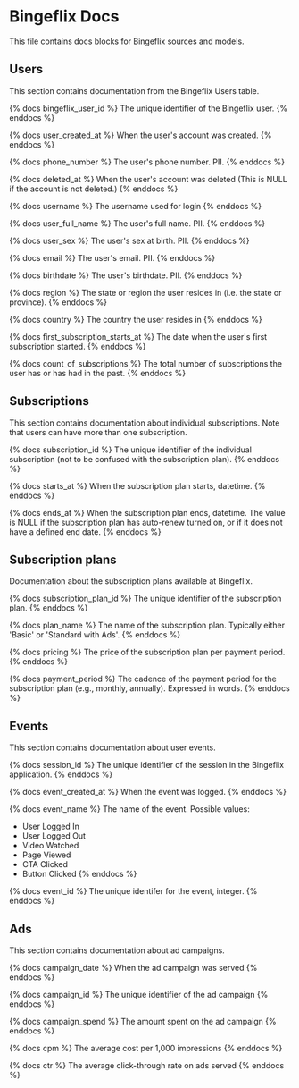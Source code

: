 # Bingeflix Docs
This file contains docs blocks for Bingeflix sources and models.

## Users
This section contains documentation from the Bingeflix Users table.

{% docs bingeflix_user_id %}
The unique identifier of the Bingeflix user.
{% enddocs %}

{% docs user_created_at %}
When the user's account was created.
{% enddocs %}

{% docs phone_number %}
The user's phone number. PII.
{% enddocs %}

{% docs deleted_at %}
When the user's account was deleted (This is NULL if the account is not deleted.)
{% enddocs %}

{% docs username %}
The username used for login
{% enddocs %}

{% docs user_full_name %}
The user's full name. PII.
{% enddocs %}

{% docs user_sex %}
The user's sex at birth. PII.
{% enddocs %}

{% docs email %}
The user's email. PII.
{% enddocs %}

{% docs birthdate %}
The user's birthdate. PII.
{% enddocs %}

{% docs region %}
The state or region the user resides in (i.e. the state or province).
{% enddocs %}

{% docs country %}
The country the user resides in
{% enddocs %}

{% docs first_subscription_starts_at %}
The date when the user's first subscription started.
{% enddocs %}

{% docs count_of_subscriptions %}
The total number of subscriptions the user has or has had in the past.
{% enddocs %}

## Subscriptions

This section contains documentation about individual subscriptions. Note that users can have more than one subscription.

{% docs subscription_id %}
The unique identifier of the individual subscription (not to be confused with the subscription plan).
{% enddocs %}

{% docs starts_at %}
When the subscription plan starts, datetime.
{% enddocs %}

{% docs ends_at %}
When the subscription plan ends, datetime. The value is NULL if the subscription plan has auto-renew turned on, or if it does not have a defined end date.
{% enddocs %}

## Subscription plans

Documentation about the subscription plans available at Bingeflix. 

{% docs subscription_plan_id %}
The unique identifier of the subscription plan.
{% enddocs %}

{% docs plan_name %}
The name of the subscription plan. Typically either 'Basic' or 'Standard with Ads'.
{% enddocs %}

{% docs pricing %}
The price of the subscription plan per payment period.
{% enddocs %}

{% docs payment_period %}
The cadence of the payment period for the subscription plan (e.g., monthly, annually). Expressed in words.
{% enddocs %}

## Events
This section contains documentation about user events.

{% docs session_id %}
The unique identifier of the session in the Bingeflix application.
{% enddocs %}

{% docs event_created_at %}
When the event was logged.
{% enddocs %}

{% docs event_name %}
The name of the event. Possible values:
- User Logged In
- User Logged Out
- Video Watched
- Page Viewed
- CTA Clicked
- Button Clicked
{% enddocs %}

{% docs event_id %}
The unique identifer for the event, integer.
{% enddocs %}

## Ads

This section contains documentation about ad campaigns.

{% docs campaign_date %}
When the ad campaign was served
{% enddocs %}

{% docs campaign_id %}
The unique identifier of the ad campaign
{% enddocs %}

{% docs campaign_spend %}
The amount spent on the ad campaign 
{% enddocs %}

{% docs cpm %}
The average cost per 1,000 impressions
{% enddocs %}

{% docs ctr %}
The average click-through rate on ads served
{% enddocs %}

